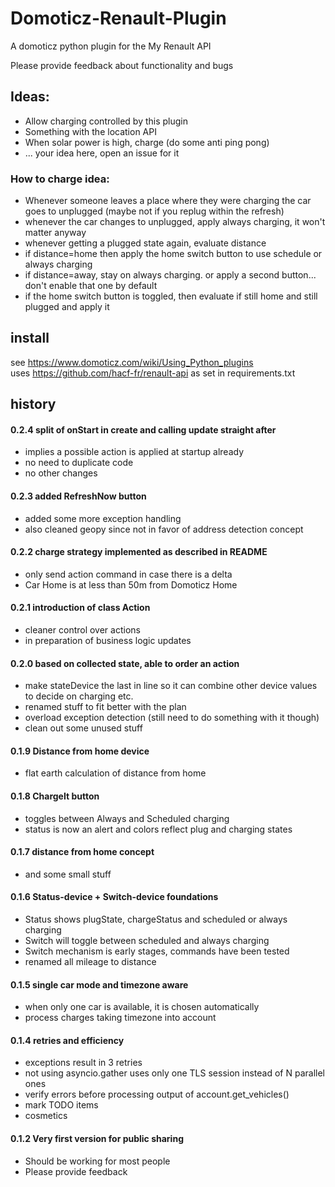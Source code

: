 # Domoticz-Renault-Plugin

A domoticz python plugin for the My Renault API

Please provide feedback about functionality and bugs

## Ideas:

- Allow charging controlled by this plugin
- Something with the location API
- When solar power is high, charge (do some anti ping pong)
- ... your idea here, open an issue for it

### How to charge idea:
- Whenever someone leaves a place where they were charging the car goes to unplugged (maybe not if you replug within the refresh)
- whenever the car changes to unplugged, apply always charging, it won't matter anyway
- whenever getting a plugged state again, evaluate distance
- if distance=home then apply the home switch button to use schedule or always charging
- if distance=away, stay on always charging. or apply a second button... don't enable that one by default
- if the home switch button is toggled, then evaluate if still home and still plugged and apply it

## install
see https://www.domoticz.com/wiki/Using_Python_plugins  
uses https://github.com/hacf-fr/renault-api as set in requirements.txt 

## history

#### 0.2.4 split of onStart in create and calling update straight after
- implies a possible action is applied at startup already
- no need to duplicate code
- no other changes

#### 0.2.3 added RefreshNow button
- added some more exception handling
- also cleaned geopy since not in favor of address detection concept

#### 0.2.2 charge strategy implemented as described in README
- only send action command in case there is a delta
- Car Home is at less than 50m from Domoticz Home

#### 0.2.1 introduction of class Action
- cleaner control over actions
- in preparation of business logic updates

#### 0.2.0 based on collected state, able to order an action
- make stateDevice the last in line so it can combine other device values to decide on charging etc.
- renamed stuff to fit better with the plan
- overload exception detection (still need to do something with it though)
- clean out some unused stuff

#### 0.1.9 Distance from home device
- flat earth calculation of distance from home

#### 0.1.8 ChargeIt button
- toggles between Always and Scheduled charging
- status is now an alert and colors reflect plug and charging states

#### 0.1.7 distance from home concept
- and some small stuff

#### 0.1.6 Status-device + Switch-device foundations
- Status shows plugState, chargeStatus and scheduled or always charging
- Switch will toggle between scheduled and always charging
- Switch mechanism is early stages, commands have been tested
- renamed all mileage to distance

#### 0.1.5 single car mode and timezone aware
- when only one car is available, it is chosen automatically
- process charges taking timezone into account

#### 0.1.4 retries and efficiency
- exceptions result in 3 retries
- not using asyncio.gather uses only one TLS session instead of N parallel ones
- verify errors before processing output of account.get_vehicles()
- mark TODO items
- cosmetics

#### 0.1.2 Very first version for public sharing
- Should be working for most people
- Please provide feedback
